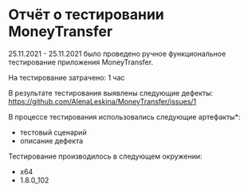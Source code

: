 # Отчёт о тестировании MoneyTransfer


25.11.2021 - 25.11.2021 было проведено ручное функциональное тестирование приложения MoneyTransfer.

На тестирование затрачено: 1 час

В результате тестирования выявлены следующие дефекты:
https://github.com/AlenaLeskina/MoneyTransfer/issues/1


В процессе тестирования использовались следующие артефакты*:
* тестовый сценарий
* описание дефекта


Тестирование производилось в следующем окружении:
* x64
* 1.8.0_102